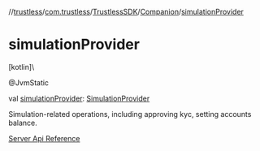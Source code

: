 //[trustless](../../../../index.md)/[com.trustless](../../index.md)/[TrustlessSDK](../index.md)/[Companion](index.md)/[simulationProvider](simulation-provider.md)

# simulationProvider

[kotlin]\

@JvmStatic

val [simulationProvider](simulation-provider.md): [SimulationProvider](../../../com.trustless.providers/-simulation-provider/index.md)

Simulation-related operations, including approving kyc, setting accounts balance.

[Server Api Reference](https://developer.staq.io/docs/apis/simulation)
